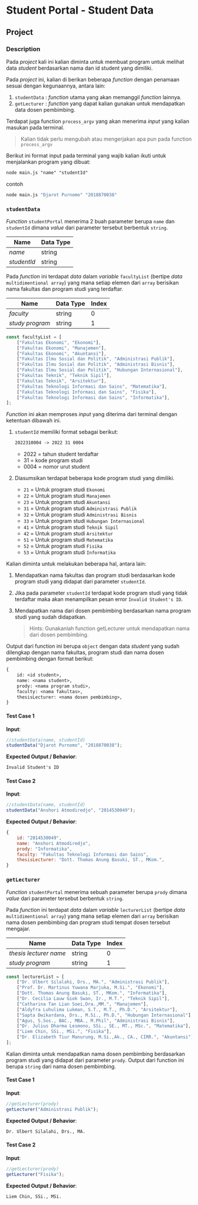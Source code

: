 # Student Portal - Student Data

## Project

### Description

Pada _project_ kali ini kalian diminta untuk membuat program untuk melihat data _student_ berdasarkan nama dan id student yang dimiliki.

Pada _project_ ini, kalian di berikan beberapa _function_ dengan penamaan sesuai dengan kegunaannya, antara lain:

1. `studentData` : _function_ utama yang akan memanggil _function_ lainnya.
2. `getLecturer` : _function_ yang dapat kalian gunakan untuk mendapatkan data dosen pembimbing.

Terdapat juga function `process_argv` yang akan menerima _input_ yang kalian masukan pada terminal.

> Kalian tidak perlu mengubah atau mengerjakan apa pun pada function `process_argv`

Berikut ini format input pada terminal yang wajib kalian ikuti untuk menjalankan program yang dibuat:

```txt
node main.js "name" "studentId"
```

contoh

```bash
node main.js "Djarot Purnomo" "2018870038"
```

### `studentData`

_Function_ `studentPortal` menerima 2 buah parameter berupa `name` dan `studentId` dimana _value_ dari parameter tersebut berbentuk `string`.

| Name        | Data Type |
| ----------- | --------- |
| _name_      | string    |
| _studentId_ | string    |

Pada _function_ ini terdapat _data_ dalam _variable_ `facultyList` (bertipe _data_ `multidimentional array`) yang mana setiap elemen dari `array` berisikan nama fakultas dan program studi yang terdaftar.

| Name            | Data Type | Index |
| --------------- | --------- | ----- |
| _faculty_       | string    | 0     |
| _study program_ | string    | 1     |

```js
const facultyList = [
    ["Fakultas Ekonomi", "Ekonomi"],
    ["Fakultas Ekonomi", "Manajemen"],
    ["Fakultas Ekonomi", "Akuntansi"],
    ["Fakultas Ilmu Sosial dan Politik", "Administrasi Publik"],
    ["Fakultas Ilmu Sosial dan Politik", "Administrasi Bisnis"],
    ["Fakultas Ilmu Sosial dan Politik", "Hubungan Internasional"],
    ["Fakultas Teknik", "Teknik Sipil"],
    ["Fakultas Teknik", "Arsitektur"],
    ["Fakultas Teknologi Informasi dan Sains", "Matematika"],
    ["Fakultas Teknologi Informasi dan Sains", "Fisika"],
    ["Fakultas Teknologi Informasi dan Sains", "Informatika"],
];
```

_Function_ ini akan memproses _input_ yang diterima dari terminal dengan ketentuan dibawah ini.

1. `studentId` memiliki format sebagai berikut:

    ```txt
    2022310004 -> 2022 31 0004
    ```

    - 2022 = tahun student terdaftar
    - 31 = kode program studi
    - 0004 = nomor urut student

2. Diasumsikan terdapat beberapa kode program studi yang dimiliki.

    - `21` = Untuk program studi `Ekonomi`
    - `22` = Untuk program studi `Manajemen`
    - `23` = Untuk program studi `Akuntansi`
    - `31` = Untuk program studi `Administrasi Publik`
    - `32` = Untuk program studi `Administrasi Bisnis`
    - `33` = Untuk program studi `Hubungan Internasional`
    - `41` = Untuk program studi `Teknik Sipil`
    - `42` = Untuk program studi `Arsitektur`
    - `51` = Untuk program studi `Matematika`
    - `52` = Untuk program studi `Fisika`
    - `53` = Untuk program studi `Informatika`

Kalian diminta untuk melakukan beberapa hal, antara lain:

1. Mendapatkan nama fakultas dan program studi berdasarkan kode program studi yang didapat dari parameter `studentId`.

2. Jika pada parameter `studentId` terdapat kode program studi yang tidak terdaftar maka akan menampilkan pesan error `Invalid Student's ID`.

3. Mendapatkan nama dari dosen pembimbing berdasarkan nama program studi yang sudah didapatkan.

    > Hints: Gunakanlah function getLecturer untuk mendapatkan nama dari dosen pembimbing.

Output dari function ini berupa `object` dengan data _student_ yang sudah dilengkap dengan nama fakultas, program studi dan nama dosen pembimbing dengan format berikut:

```txt
{
    id: <id student>,
    name: <nama student>,
    prody: <nama program studi>,
    faculty: <nama fakultas>,
    thesisLecturer: <nama dosen pembimbing>,
}
```

#### Test Case 1

**Input**:

```js
//studentData(name, studentId)
studentData("Djarot Purnomo", "2018870038");
```

**Expected Output / Behavior**:

```txt
Invalid Student's ID
```

#### Test Case 2

**Input**:

```js
//studentData(name, studentId)
studentData("Anshori Atmodiredjo", "2014530049");
```

**Expected Output / Behavior**:

```js
{
    id: "2014530049",
    name: "Anshori Atmodiredjo",
    prody: "Informatika",
    faculty: "Fakultas Teknologi Informasi dan Sains",
    thesisLecturer: "Dott. Thomas Anung Basuki, ST., MKom.",
}
```

### `getLecturer`

_Function_ `studentPortal` menerima sebuah parameter berupa `prody` dimana _value_ dari parameter tersebut berbentuk `string`.

Pada _function_ ini terdapat _data_ dalam _variable_ `lecturerList` (bertipe _data_ `multidimentional array`) yang mana setiap elemen dari `array` berisikan nama dosen pembimbing dan program studi tempat dosen tersebut mengajar.

| Name                   | Data Type | Index |
| ---------------------- | --------- | ----- |
| _thesis lecturer name_ | string    | 0     |
| _study program_        | string    | 1     |

```js
const lecturerList = [
    ["Dr. Ulbert Silalahi, Drs., MA.", "Administrasi Publik"],
    ["Prof. Dr. Martinus Yuwana Marjuka, M.Si.", "Ekonomi"],
    ["Dott. Thomas Anung Basuki, ST., MKom.", "Informatika"],
    ["Dr. Cecilia Lauw Giok Swan, Ir., M.T.", "Teknik Sipil"],
    ["Catharina Tan Lian Soei,Dra.,MM.", "Manajemen"],
    ["Aldyfra Luhulima Lukman, S.T., M.T., Ph.D.", "Arsitektur"],
    ["Sapta Dwikardana, Drs., M.Si., Ph.D.", "Hubungan Internasional"],
    ["Agus, S.Sos., BAC., MBA., M.Phil", "Administrasi Bisnis"],
    ["Dr. Julius Dharma Lesmono, SSi., SE., MT., MSc.", "Matematika"],
    ["Liem Chin, SSi., MSi.", "Fisika"],
    ["Dr. Elizabeth Tiur Manurung, M.Si.,Ak., CA., CIRR.", "Akuntansi"],
];
```

Kalian diminta untuk mendapatkan nama dosen pembimbing berdasarkan program studi yang didapat dari parameter `prody`. Output dari function ini berupa `string` dari nama dosen pembimbing.

#### Test Case 1

**Input**:

```js
//getLecturer(prody)
getLecturer("Administrasi Publik");
```

**Expected Output / Behavior**:

```txt
Dr. Ulbert Silalahi, Drs., MA.
```

#### Test Case 2

**Input**:

```js
//getLecturer(prody)
getLecturer("Fisika");
```

**Expected Output / Behavior**:

```txt
Liem Chin, SSi., MSi.
```
